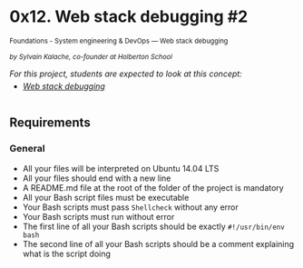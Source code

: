 <h1 class="gap">0x12. Web stack debugging #2</h1>

<p class="sm-gap">
<small>
<i class="fa fa-folder-open"></i>
Foundations - System engineering &amp; DevOps ― Web stack debugging
</small>
</p>

<p>
<em>
<small>
<i class="fa fa-user"></i> by Sylvain Kalache, co-founder at Holberton School
</small>
</em>
</p>

<p style="margin-bottom: 0"><em>For this project, students are expected to look at this concept:</em></p>
<ul style="margin-top: 5px">
<li>
<em><a href="/concepts/68">Web stack debugging</a></em>
</li>
</ul>

<p><img src="https://s3.amazonaws.com/intranet-projects-files/holbertonschool-sysadmin_devops/287/99littlebugsinthecode-holberton.jpg" alt="" style="" /></p>

<h2>Requirements</h2>

<h3>General</h3>

<ul>
<li>All your files will be interpreted on Ubuntu 14.04 LTS</li>
<li>All your files should end with a new line</li>
<li>A README.md file at the root of the folder of the project is mandatory</li>
<li>All your Bash script files must be executable</li>
<li>Your Bash scripts must pass <code>Shellcheck</code> without any error</li>
<li>Your Bash scripts must run without error</li>
<li>The first line of all your Bash scripts should be exactly <code>#!/usr/bin/env bash</code></li>
<li>The second line of all your Bash scripts should be a comment explaining what is the script doing</li>
</ul>
